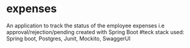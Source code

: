 # expenses
An application to track the status of the employee expenses i.e approval/rejection/pending created with Spring Boot
#teck stack used: Spring boot, Postgres, Junit, Mockito, SwaggerUI

